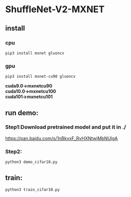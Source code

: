 <!--
 * @Author: your name
 * @Date: 2020-01-31 20:47:01
 * @LastEditTime : 2020-02-02 11:28:28
 * @LastEditors  : Please set LastEditors
 * @Description: In User Settings Edit
 * @FilePath: /ShuffleNet-V2-MXNET/README.md
 -->
# ShuffleNet-V2-MXNET

## install
### cpu
```shell
pip3 install mxnet gluoncv
```
### gpu
```shell
pip3 install mxnet-cu90 gluoncv
```
**cuda9.0->mxnetcu90** <br>
**cuda10.0->mxnetcu100** <br>
**cuda101->mxnetcu101** <br>

## run demo:
### Step1:Download pretrained model and put it in ./
https://pan.baidu.com/s/1nBkvxF_RvHXNtwjMbNUlgA
### Step2:
```python
python3 demo_cifar10.py
```

## train: 
```python
python3 train_cifar10.py
```